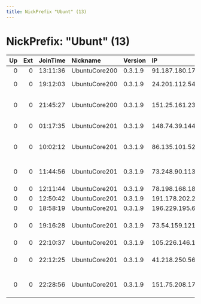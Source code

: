 ```yaml
---
title: NickPrefix "Ubunt" (13)
---
```


# NickPrefix: "Ubunt" (13)

|   Up |   Ext | JoinTime   | Nickname      | Version   | IP              | AS                                      | CC   |   ORp |   Dirp | OS    | Contact   |   eFamMembers |
|-----:|------:|:-----------|:--------------|:----------|:----------------|:----------------------------------------|:-----|------:|-------:|:------|:----------|--------------:|
|    0 |     0 | 13:11:36   | UbuntuCore200 | 0.3.1.9   | 91.187.180.17   | UAB Cgates                              | lt   | 40896 |      0 | Linux | None      |             1 |
|    0 |     0 | 19:12:03   | UbuntuCore200 | 0.3.1.9   | 24.201.112.54   | Videotron Telecom Ltee                  | ca   | 35453 |      0 | Linux | None      |             1 |
|    0 |     0 | 21:45:27   | UbuntuCore200 | 0.3.1.9   | 151.25.161.239  | Wind Telecomunicazioni SpA              | it   | 35119 |      0 | Linux | None      |             1 |
|    0 |     0 | 01:17:35   | UbuntuCore201 | 0.3.1.9   | 148.74.39.144   | Cablevision Systems Corp.               | us   | 36966 |      0 | Linux | None      |             1 |
|    0 |     0 | 10:02:12   | UbuntuCore201 | 0.3.1.9   | 86.135.101.52   | British Telecommunications PLC          | gb   | 37825 |      0 | Linux | None      |             1 |
|    0 |     0 | 11:44:56   | UbuntuCore201 | 0.3.1.9   | 73.248.90.113   | Comcast Cable Communications, LLC       | us   | 43111 |      0 | Linux | None      |             1 |
|    0 |     0 | 12:11:44   | UbuntuCore201 | 0.3.1.9   | 78.198.168.181  | Free SAS                                | fr   | 44913 |      0 | Linux | None      |             1 |
|    0 |     0 | 12:50:42   | UbuntuCore201 | 0.3.1.9   | 191.178.202.227 | CLARO S.A.                              | br   | 34129 |      0 | Linux | None      |             1 |
|    0 |     0 | 18:58:19   | UbuntuCore201 | 0.3.1.9   | 196.229.195.61  | ORANGE-                                 | tn   | 39473 |      0 | Linux | None      |             1 |
|    0 |     0 | 19:16:28   | UbuntuCore201 | 0.3.1.9   | 73.54.159.121   | Comcast Cable Communications, LLC       | us   | 41519 |      0 | Linux | None      |             1 |
|    0 |     0 | 22:10:37   | UbuntuCore201 | 0.3.1.9   | 105.226.146.15  | Telkom-Internet                         | za   | 39949 |      0 | Linux | None      |             1 |
|    0 |     0 | 22:12:25   | UbuntuCore201 | 0.3.1.9   | 41.218.250.56   | VODAFONE GHANA AS INTERNATIONAL TRANSIT | gh   | 43989 |      0 | Linux | None      |             1 |
|    0 |     0 | 22:28:56   | UbuntuCore201 | 0.3.1.9   | 151.75.208.170  | Wind Telecomunicazioni SpA              | it   | 41039 |      0 | Linux | None      |             1 |
